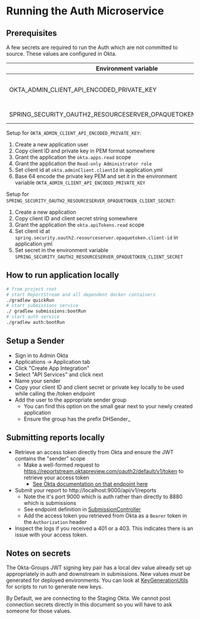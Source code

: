# Running the Auth Microservice

## Prerequisites

A few secrets are required to run the Auth which are not committed to source. These values are
configured in Okta.

| Environment variable                                            | Value                           |
|-----------------------------------------------------------------|---------------------------------|
| OKTA_ADMIN_CLIENT_API_ENCODED_PRIVATE_KEY                       | Base 64 encoded private key pem |
| SPRING_SECURITY_OAUTH2_RESOURCESERVER_OPAQUETOKEN_CLIENT_SECRET | Shared secret                   |

Setup for `OKTA_ADMIN_CLIENT_API_ENCODED_PRIVATE_KEY`:
1. Create a new application user
2. Copy client ID and private key in PEM format somewhere
3. Grant the application the `okta.apps.read` scope
4. Grant the application the `Read-only Administrator role`
5. Set client id at `okta.adminClient.clientId` in application.yml
6. Base 64 encode the private key PEM and set it in the environment variable `OKTA_ADMIN_CLIENT_API_ENCODED_PRIVATE_KEY`

Setup for `SPRING_SECURITY_OAUTH2_RESOURCESERVER_OPAQUETOKEN_CLIENT_SECRET`:
1. Create a new application
2. Copy client ID and client secret string somewhere
3. Grant the application the `okta.apiTokens.read` scope
4. Set client id at `spring.security.oauth2.resourceserver.opaquetoken.client-id` in application.yml
5. Set secret in the environment variable `SPRING_SECURITY_OAUTH2_RESOURCESERVER_OPAQUETOKEN_CLIENT_SECRET`

## How to run application locally

```bash
# from project root
# start ReportStream and all dependent docker containers
./gradlew quickRun
# start submissions service
./ gradlew submissions:bootRun
# start auth service
./gradlew auth:bootRun
```

## Setup a Sender

- Sign in to Admin Okta
- Applications -> Application tab
- Click "Create App Integration"
- Select "API Services" and click next
- Name your sender
- Copy your client ID and client secret or private key locally to be used while calling the /token endpoint
- Add the user to the appropriate sender group
  - You can find this option on the small gear next to your newly created application
  - Ensure the group has the prefix DHSender_

## Submitting reports locally

- Retrieve an access token directly from Okta and ensure the JWT contains the "sender" scope
  - Make a well-formed request to https://reportstream.oktapreview.com/oauth2/default/v1/token to retrieve your access token
    - [See Okta documentation on that endpoint here](https://developer.okta.com/docs/guides/implement-oauth-for-okta-serviceapp/main/#get-an-access-token)
- Submit your report to http://localhost:9000/api/v1/reports
  - Note the it's port 9000 which is auth rather than directly to 8880 which is submissions
  - See endpoint definition in [SubmissionController](../../submissions/src/main/kotlin/gov/cdc/prime/reportstream/submissions/controllers/SubmissionController.kt)
  - Add the access token you retrieved from Okta as a `Bearer` token in the `Authorization` header
- Inspect the logs if you received a 401 or a 403. This indicates there is an issue with your access token.

## Notes on secrets

The Okta-Groups JWT signing key pair has a local dev value already set up appropriately in auth and 
downstream in submissions. New values _must_ be generated for deployed environments. You can look
at [KeyGenerationUtils](../src/test/kotlin/gov/cdc/prime/reportstream/auth/util/KeyGenerationUtils.kt) 
for scripts to run to generate new keys.

By Default, we are connecting to the Staging Okta. We cannot post connection secrets directly in this document so
you will have to ask someone for those values.
